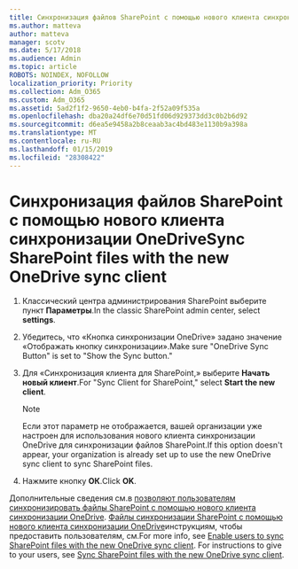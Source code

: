 ```yaml
---
title: Синхронизация файлов SharePoint с помощью нового клиента синхронизации OneDrive
ms.author: matteva
author: matteva
manager: scotv
ms.date: 5/17/2018
ms.audience: Admin
ms.topic: article
ROBOTS: NOINDEX, NOFOLLOW
localization_priority: Priority
ms.collection: Adm_O365
ms.custom: Adm_O365
ms.assetid: 5ad2f1f2-9650-4eb0-b4fa-2f52a09f535a
ms.openlocfilehash: dba20a24df6e70d51fd06d929373dd3c0b2b6d92
ms.sourcegitcommit: d6ea5e9458a2b8ceaab3ac4bd483e1130b9a398a
ms.translationtype: MT
ms.contentlocale: ru-RU
ms.lasthandoff: 01/15/2019
ms.locfileid: "28308422"
---
```

# <a name="sync-sharepoint-files-with-the-new-onedrive-sync-client"></a><span data-ttu-id="d3d0b-102">Синхронизация файлов SharePoint с помощью нового клиента синхронизации OneDrive</span><span class="sxs-lookup"><span data-stu-id="d3d0b-102">Sync SharePoint files with the new OneDrive sync client</span></span>

1. <span data-ttu-id="d3d0b-103">Классический центра администрирования SharePoint выберите пункт **Параметры**.</span><span class="sxs-lookup"><span data-stu-id="d3d0b-103">In the classic SharePoint admin center, select **settings**.</span></span>
    
2. <span data-ttu-id="d3d0b-104">Убедитесь, что «Кнопка синхронизации OneDrive» задано значение «Отображать кнопку синхронизации».</span><span class="sxs-lookup"><span data-stu-id="d3d0b-104">Make sure "OneDrive Sync Button" is set to "Show the Sync button."</span></span>
    
3. <span data-ttu-id="d3d0b-105">Для «Синхронизация клиента для SharePoint,» выберите **Начать новый клиент**.</span><span class="sxs-lookup"><span data-stu-id="d3d0b-105">For "Sync Client for SharePoint," select **Start the new client**.</span></span>
    
    > [!NOTE]
    > <span data-ttu-id="d3d0b-106">Если этот параметр не отображается, вашей организации уже настроен для использования нового клиента синхронизации OneDrive для синхронизации файлов SharePoint.</span><span class="sxs-lookup"><span data-stu-id="d3d0b-106">If this option doesn't appear, your organization is already set up to use the new OneDrive sync client to sync SharePoint files.</span></span> 
  
4. <span data-ttu-id="d3d0b-107">Нажмите кнопку **ОК**.</span><span class="sxs-lookup"><span data-stu-id="d3d0b-107">Click **OK**.</span></span>
    
<span data-ttu-id="d3d0b-p101">Дополнительные сведения см.в [позволяют пользователям синхронизировать файлы SharePoint с помощью нового клиента синхронизации OneDrive](https://go.microsoft.com/fwlink/?linkid=866433). [Файлы синхронизации SharePoint с помощью нового клиента синхронизации OneDrive](https://go.microsoft.com/fwlink/?linkid=866427)инструкциям, чтобы предоставить пользователям, см.</span><span class="sxs-lookup"><span data-stu-id="d3d0b-p101">For more info, see [Enable users to sync SharePoint files with the new OneDrive sync client](https://go.microsoft.com/fwlink/?linkid=866433). For instructions to give to your users, see [Sync SharePoint files with the new OneDrive sync client](https://go.microsoft.com/fwlink/?linkid=866427).</span></span>
  

